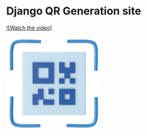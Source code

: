# Django QR Generation site
[![Watch the video]]([https://youtu.be/vt5fpE0bzSY](https://github.com/muradaliyev88/qr_code_generate/blob/main/simplescreenrecorder-2024-04-19_23.52.54.mp4))

<img src="static/images/qr-code-area-3d-illustration_118019-6256.jpg" width=50% height=50%>

